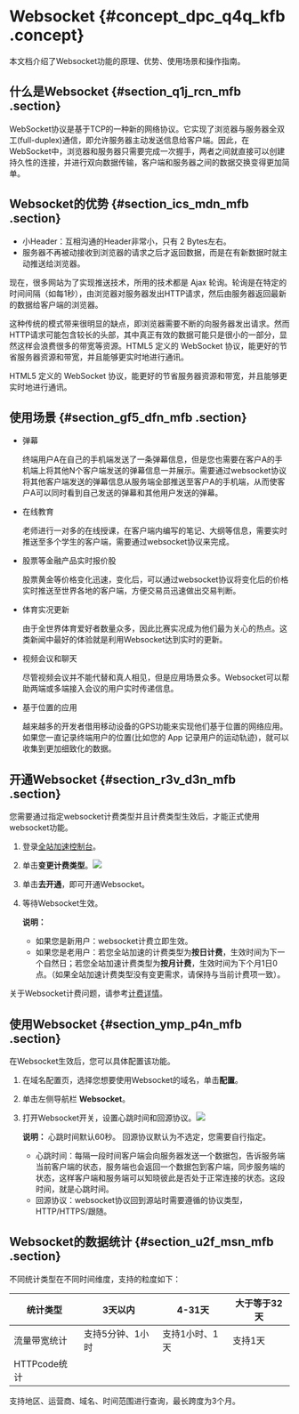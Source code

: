 # Websocket {#concept_dpc_q4q_kfb .concept}

本文档介绍了Websocket功能的原理、优势、使用场景和操作指南。

## 什么是Websocket {#section_q1j_rcn_mfb .section}

WebSocket协议是基于TCP的一种新的网络协议。它实现了浏览器与服务器全双工\(full-duplex\)通信，即允许服务器主动发送信息给客户端。因此，在 WebSocket中，浏览器和服务器只需要完成一次握手，两者之间就直接可以创建持久性的连接，并进行双向数据传输，客户端和服务器之间的数据交换变得更加简单。

## Websocket的优势 {#section_ics_mdn_mfb .section}

-   小Header：互相沟通的Header非常小，只有 2 Bytes左右。
-   服务器不再被动接收到浏览器的请求之后才返回数据，而是在有新数据时就主动推送给浏览器。

现在，很多网站为了实现推送技术，所用的技术都是 Ajax 轮询。轮询是在特定的时间间隔（如每1秒），由浏览器对服务器发出HTTP请求，然后由服务器返回最新的数据给客户端的浏览器。

这种传统的模式带来很明显的缺点，即浏览器需要不断的向服务器发出请求。然而HTTP请求可能包含较长的头部，其中真正有效的数据可能只是很小的一部分，显然这样会浪费很多的带宽等资源。HTML5 定义的 WebSocket 协议，能更好的节省服务器资源和带宽，并且能够更实时地进行通讯。

HTML5 定义的 WebSocket 协议，能更好的节省服务器资源和带宽，并且能够更实时地进行通讯。

## 使用场景 {#section_gf5_dfn_mfb .section}

-   弹幕

    终端用户A在自己的手机端发送了一条弹幕信息，但是您也需要在客户A的手机端上将其他N个客户端发送的弹幕信息一并展示。需要通过websocket协议将其他客户端发送的弹幕信息从服务端全部推送至客户A的手机端，从而使客户A可以同时看到自己发送的弹幕和其他用户发送的弹幕。

-   在线教育

    老师进行一对多的在线授课，在客户端内编写的笔记、大纲等信息，需要实时推送至多个学生的客户端，需要通过websocket协议来完成。

-   股票等金融产品实时报价股

    股票黄金等价格变化迅速，变化后，可以通过websocket协议将变化后的价格实时推送至世界各地的客户端，方便交易员迅速做出交易判断。

-   体育实况更新

    由于全世界体育爱好者数量众多，因此比赛实况成为他们最为关心的热点。这类新闻中最好的体验就是利用Websocket达到实时的更新。

-   视频会议和聊天

    尽管视频会议并不能代替和真人相见，但是应用场景众多。Websocket可以帮助两端或多端接入会议的用户实时传递信息。

-   基于位置的应用

    越来越多的开发者借用移动设备的GPS功能来实现他们基于位置的网络应用。如果您一直记录终端用户的位置\(比如您的 App 记录用户的运动轨迹\)，就可以收集到更加细致化的数据。


## 开通Websocket {#section_r3v_d3n_mfb .section}

您需要通过指定websocket计费类型并且计费类型生效后，才能正式使用websocket功能。

1.  登录[全站加速控制台](https://dcdn.console.aliyun.com)。
2.  单击**变更计费类型**。![](http://static-aliyun-doc.oss-cn-hangzhou.aliyuncs.com/assets/img/23353/154017671113821_zh-CN.png)
3.  单击**去开通**，即可开通Websocket。
4.  等待Websocket生效。

    **说明：** 

    -   如果您是新用户：websocket计费立即生效。
    -   如果您是老用户：若您全站加速的计费类型为**按日计费**，生效时间为下一个自然日；若您全站加速计费类型为**按月计费**，生效时间为下个月1日0点。（如果全站加速计费类型没有变更需求，请保持与当前计费项一致）。

关于Websocket计费问题，请参考[计费详情](https://www.aliyun.com/price/product)。

## 使用Websocket {#section_ymp_p4n_mfb .section}

在Websocket生效后，您可以具体配置该功能。

1.  在域名配置页，选择您想要使用Websocket的域名，单击**配置**。
2.  单击左侧导航栏 **Websocket**。
3.  打开Websocket开关，设置心跳时间和回源协议。![](http://static-aliyun-doc.oss-cn-hangzhou.aliyuncs.com/assets/img/23353/154017671113829_zh-CN.png)

    **说明：** 心跳时间默认60秒。 回源协议默认为不选定，您需要自行指定。

    -   心跳时间：每隔一段时间客户端会向服务器发送一个数据包，告诉服务端当前客户端的状态，服务端也会返回一个数据包到客户端，同步服务端的状态，这样客户端和服务端可以知晓彼此是否处于正常连接的状态。这段时间，就是心跳时间。
    -   回源协议：websocket协议回到源站时需要遵循的协议类型，HTTP/HTTPS/跟随。

## Websocket的数据统计 {#section_u2f_msn_mfb .section}

不同统计类型在不同时间维度，支持的粒度如下：

|统计类型|3天以内|4-31天|大于等于32天|
|----|----|-----|-------|
|流量带宽统计|支持5分钟、1小时|支持1小时、1天|支持1天|
|HTTPcode统计|

支持地区、运营商、域名、时间范围进行查询，最长跨度为3个月。

